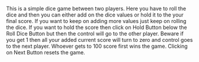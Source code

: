 This is a simple dice game between two players.
Here you have to roll the dice and then you can either add on the dice values or hold it to the your final score. If you want to keep on adding more values just keep on rolling the dice. If you want to hold the score then click on Hold Button below the Roll Dice Button but then the control will go to the other player.
Beware if you get 1 then all your added current score will turn to zero and control goes to the next player.
Whoever gets to 100 score first wins the game.
Clicking on Next Button resets the game.  
